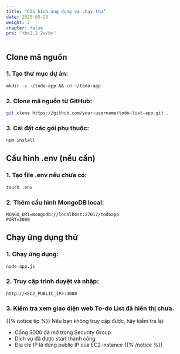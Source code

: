 ```yaml
---
title: "Cấu hình ứng dụng và chạy thử"
date: 2025-05-25
weight: 2
chapter: false
pre: "<b>2.2.2</b>"
---
```


## Clone mã nguồn

### 1. Tạo thư mục dự án:

```bash
mkdir -p ~/todo-app && cd ~/todo-app
```

### 2. Clone mã nguồn từ GitHub:

```bash
git clone https://github.com/your-username/todo-list-app.git .
```

### 3. Cài đặt các gói phụ thuộc:

```bash
npm install
```

## Cấu hình .env (nếu cần)

### 1. Tạo file .env nếu chưa có:

```bash
touch .env
```

### 2. Thêm cấu hình MongoDB local:

```env
MONGO_URI=mongodb://localhost:27017/todoapp
PORT=3000
```

## Chạy ứng dụng thử

### 1. Chạy ứng dụng:

```bash
node app.js
```

### 2. Truy cập trình duyệt và nhập:

```
http://<EC2_PUBLIC_IP>:3000
```

### 3. Kiểm tra xem giao diện web To-do List đã hiển thị chưa.

{{% notice tip %}}
Nếu bạn không truy cập được, hãy kiểm tra lại:
- Cổng 3000 đã mở trong Security Group
- Dịch vụ đã được start thành công
- Địa chỉ IP là đúng public IP của EC2 instance
{{% /notice %}}
```

